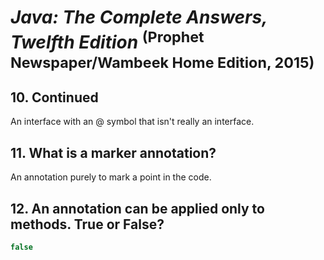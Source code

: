 # *Java: The Complete Answers, Twelfth Edition* <sup>(Prophet Newspaper/Wambeek Home Edition, 2015)</sup>

## 10. Continued

An interface with an @ symbol that isn't really an interface.

## 11. What is a marker annotation?

An annotation purely to mark a point in the code.

## 12. An annotation can be applied only to methods. True or False?

```java
false
```